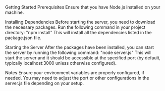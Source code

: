 Getting Started
Prerequisites
Ensure that you have Node.js installed on your machine.

Installing Dependencies
Before starting the server, you need to download the necessary packages. Run the following command in your project directory:
"npm install"
This will install all the dependencies listed in the package.json file.

Starting the Server
After the packages have been installed, you can start the server by running the following command:
"node server.js"
This will start the server and it should be accessible at the specified port (by default, typically localhost:3000 unless otherwise configured).

Notes
Ensure your environment variables are properly configured, if needed.
You may need to adjust the port or other configurations in the server.js file depending on your setup.



